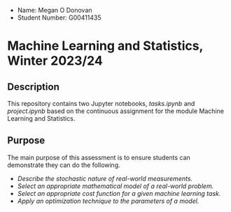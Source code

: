 - Name: Megan O Donovan
- Student Number: G00411435
  
# Machine Learning and Statistics, Winter 2023/24

## Description
This repository contains two Jupyter notebooks, *tasks.ipynb* and *project.ipynb* based on the continuous assignment for the module Machine Learning and Statistics.

## Purpose
The main purpose of this assessment is to ensure students can demonstrate they can do the following.
- *Describe the stochastic nature of real-world measurements.*
- *Select an appropriate mathematical model of a real-world problem.*
- *Select an appropriate cost function for a given machine learning task.*
- *Apply an optimization technique to the parameters of a model.*
 
     
